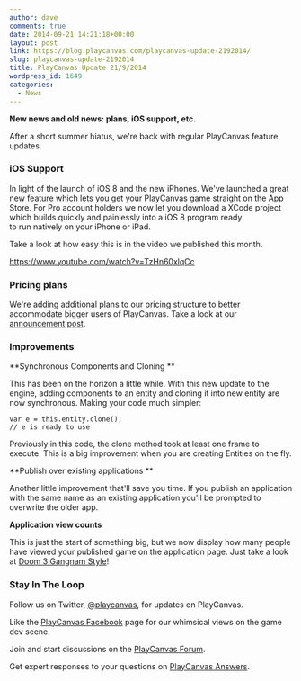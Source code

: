 ```yaml
---
author: dave
comments: true
date: 2014-09-21 14:21:18+00:00
layout: post
link: https://blog.playcanvas.com/playcanvas-update-2192014/
slug: playcanvas-update-2192014
title: PlayCanvas Update 21/9/2014
wordpress_id: 1649
categories:
  - News
---
```


**New news and old news: plans, iOS support, etc.**

After a short summer hiatus, we're back with regular PlayCanvas feature updates.

### iOS Support

In light of the launch of iOS 8 and the new iPhones. We've launched a great new feature which lets you get your PlayCanvas game straight on the App Store. For Pro account holders we now let you download a XCode project which builds quickly and painlessly into a iOS 8 program ready to run natively on your iPhone or iPad.

Take a look at how easy this is in the video we published this month.

https://www.youtube.com/watch?v=TzHn60xlqCc

### Pricing plans

We're adding additional plans to our pricing structure to better accommodate bigger users of PlayCanvas. Take a look at our [announcement post](http://blog.playcanvas.com/new-plans/).

### Improvements

**Synchronous Components and Cloning
**

This has been on the horizon a little while. With this new update to the engine, adding components to an entity and cloning it into new entity are now synchronous. Making your code much simpler:

    var e = this.entity.clone();
    // e is ready to use

Previously in this code, the clone method took at least one frame to execute. This is a big improvement when you are creating Entities on the fly.

**Publish over existing applications
**

Another little improvement that'll save you time. If you publish an application with the same name as an existing application you'll be prompted to overwrite the older app.

**Application view counts**

This is just the start of something big, but we now display how many people have viewed your published game on the application page. Just take a look at [Doom 3 Gangnam Style](http://apps.playcanvas.com/will/doom3/gangnamstyle)!

### Stay In The Loop

Follow us on Twitter, [@playcanvas](https://twitter.com/playcanvas), for updates on PlayCanvas.

Like the [PlayCanvas Facebook](https://facebook.com/playcanvas) page for our whimsical views on the game dev scene.

Join and start discussions on the [PlayCanvas Forum](https://forum.playcanvas.com/).

Get expert responses to your questions on [PlayCanvas Answers](http://answers.playcanvas.com/).
